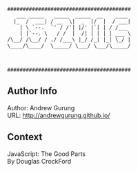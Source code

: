 ```
########################################
   ___ _____   _____  _____  __    ____ 
  |_  /  ___| / __  \|  _  |/  |  / ___|
    | \ `--.  `' / /'| |/' |`| | / /___ 
    | |`--. \   / /  |  /| | | | | ___ \
/\__/ /\__/ / ./ /___\ |_/ /_| |_| \_/ |
\____/\____/  \_____/ \___/ \___/\_____/
                                        
                                        

########################################
```

Author Info
-----------
Author: Andrew Gurung <br>
URL: http://andrewgurung.github.io/

Context
-------
JavaScript: The Good Parts <br>
By Douglas CrockFord
